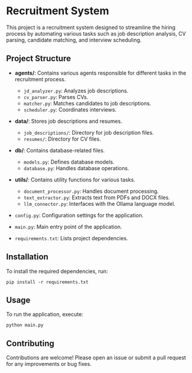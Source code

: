 
# Recruitment System

This project is a recruitment system designed to streamline the hiring process by automating various tasks such as job description analysis, CV parsing, candidate matching, and interview scheduling.

## Project Structure

- **agents/**: Contains various agents responsible for different tasks in the recruitment process.
  - `jd_analyzer.py`: Analyzes job descriptions.
  - `cv_parser.py`: Parses CVs.
  - `matcher.py`: Matches candidates to job descriptions.
  - `scheduler.py`: Coordinates interviews.

- **data/**: Stores job descriptions and resumes.
  - `job_descriptions/`: Directory for job description files.
  - `resumes/`: Directory for CV files.

- **db/**: Contains database-related files.
  - `models.py`: Defines database models.
  - `database.py`: Handles database operations.

- **utils/**: Contains utility functions for various tasks.
  - `document_processor.py`: Handles document processing.
  - `text_extractor.py`: Extracts text from PDFs and DOCX files.
  - `llm_connector.py`: Interfaces with the Ollama language model.

- `config.py`: Configuration settings for the application.
- `main.py`: Main entry point of the application.
- `requirements.txt`: Lists project dependencies.

## Installation

To install the required dependencies, run:

```
pip install -r requirements.txt
```

## Usage

To run the application, execute:

```
python main.py
```

## Contributing

Contributions are welcome! Please open an issue or submit a pull request for any improvements or bug fixes.


